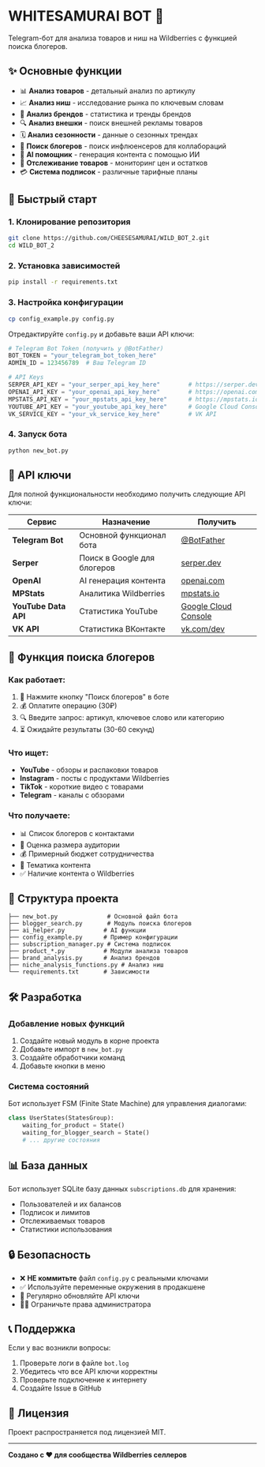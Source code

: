 # WHITESAMURAI BOT 🤖

Telegram-бот для анализа товаров и ниш на Wildberries с функцией поиска блогеров.

## ✨ Основные функции

- 📊 **Анализ товаров** - детальный анализ по артикулу
- 📈 **Анализ ниш** - исследование рынка по ключевым словам  
- 🏢 **Анализ брендов** - статистика и тренды брендов
- 🔍 **Анализ внешки** - поиск внешней рекламы товаров
- 🗓️ **Анализ сезонности** - данные о сезонных трендах
- 👥 **Поиск блогеров** - поиск инфлюенсеров для коллабораций
- 🤖 **AI помощник** - генерация контента с помощью ИИ
- 📱 **Отслеживание товаров** - мониторинг цен и остатков
- 💳 **Система подписок** - различные тарифные планы

## 🚀 Быстрый старт

### 1. Клонирование репозитория
```bash
git clone https://github.com/CHEESESAMURAI/WILD_BOT_2.git
cd WILD_BOT_2
```

### 2. Установка зависимостей
```bash
pip install -r requirements.txt
```

### 3. Настройка конфигурации
```bash
cp config_example.py config.py
```

Отредактируйте `config.py` и добавьте ваши API ключи:

```python
# Telegram Bot Token (получить у @BotFather)
BOT_TOKEN = "your_telegram_bot_token_here"
ADMIN_ID = 123456789  # Ваш Telegram ID

# API Keys
SERPER_API_KEY = "your_serper_api_key_here"        # https://serper.dev
OPENAI_API_KEY = "your_openai_api_key_here"        # https://openai.com
MPSTATS_API_KEY = "your_mpstats_api_key_here"      # https://mpstats.io
YOUTUBE_API_KEY = "your_youtube_api_key_here"      # Google Cloud Console
VK_SERVICE_KEY = "your_vk_service_key_here"        # VK API
```

### 4. Запуск бота
```bash
python new_bot.py
```

## 🔧 API ключи

Для полной функциональности необходимо получить следующие API ключи:

| Сервис | Назначение | Получить |
|--------|------------|----------|
| **Telegram Bot** | Основной функционал бота | [@BotFather](https://t.me/BotFather) |
| **Serper** | Поиск в Google для блогеров | [serper.dev](https://serper.dev) |
| **OpenAI** | AI генерация контента | [openai.com](https://openai.com) |
| **MPStats** | Аналитика Wildberries | [mpstats.io](https://mpstats.io) |
| **YouTube Data API** | Статистика YouTube | [Google Cloud Console](https://console.cloud.google.com) |
| **VK API** | Статистика ВКонтакте | [vk.com/dev](https://vk.com/dev) |

## 📱 Функция поиска блогеров

### Как работает:
1. 👥 Нажмите кнопку "Поиск блогеров" в боте
2. 💰 Оплатите операцию (30₽)
3. 🔍 Введите запрос: артикул, ключевое слово или категорию
4. ⏳ Ожидайте результаты (30-60 секунд)

### Что ищет:
- **YouTube** - обзоры и распаковки товаров
- **Instagram** - посты с продуктами Wildberries  
- **TikTok** - короткие видео с товарами
- **Telegram** - каналы с обзорами

### Что получаете:
- 📊 Список блогеров с контактами
- 👥 Оценка размера аудитории
- 💰 Примерный бюджет сотрудничества
- 🎯 Тематика контента
- ✅ Наличие контента о Wildberries

## 📁 Структура проекта

```
├── new_bot.py              # Основной файл бота
├── blogger_search.py       # Модуль поиска блогеров
├── ai_helper.py           # AI функции
├── config_example.py      # Пример конфигурации
├── subscription_manager.py # Система подписок
├── product_*.py           # Модули анализа товаров
├── brand_analysis.py      # Анализ брендов
├── niche_analysis_functions.py # Анализ ниш
└── requirements.txt       # Зависимости
```

## 🛠️ Разработка

### Добавление новых функций
1. Создайте новый модуль в корне проекта
2. Добавьте импорт в `new_bot.py`
3. Создайте обработчики команд
4. Добавьте кнопки в меню

### Система состояний
Бот использует FSM (Finite State Machine) для управления диалогами:
```python
class UserStates(StatesGroup):
    waiting_for_product = State()
    waiting_for_blogger_search = State()
    # ... другие состояния
```

## 📊 База данных

Бот использует SQLite базу данных `subscriptions.db` для хранения:
- Пользователей и их балансов
- Подписок и лимитов
- Отслеживаемых товаров
- Статистики использования

## 🔒 Безопасность

- ❌ **НЕ коммитьте** файл `config.py` с реальными ключами
- ✅ Используйте переменные окружения в продакшене
- 🔐 Регулярно обновляйте API ключи
- 👨‍💼 Ограничьте права администратора

## 📞 Поддержка

Если у вас возникли вопросы:
1. Проверьте логи в файле `bot.log`
2. Убедитесь что все API ключи корректны
3. Проверьте подключение к интернету
4. Создайте Issue в GitHub

## 📄 Лицензия

Проект распространяется под лицензией MIT.

---

**Создано с ❤️ для сообщества Wildberries селлеров**

